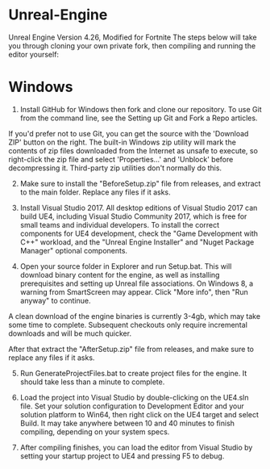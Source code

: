 # Unreal-Engine
 Unreal Engine Version 4.26, Modified for Fortnite
The steps below will take you through cloning your own private fork, then compiling and running the editor yourself:

# Windows

1. Install GitHub for Windows then fork and clone our repository. To use Git from the command line, see the Setting up Git and Fork a Repo articles.

If you'd prefer not to use Git, you can get the source with the 'Download ZIP' button on the right. The built-in Windows zip utility will mark the contents of zip files downloaded from the Internet as unsafe to execute, so right-click the zip file and select 'Properties...' and 'Unblock' before decompressing it. Third-party zip utilities don't normally do this.

2. Make sure to install the "BeforeSetup.zip" file from releases, and extract to the main folder. Replace any files if it asks.

3. Install Visual Studio 2017. All desktop editions of Visual Studio 2017 can build UE4, including Visual Studio Community 2017, which is free for small teams and individual developers. To install the correct components for UE4 development, check the "Game Development with C++" workload, and the "Unreal Engine Installer" and "Nuget Package Manager" optional components.

4. Open your source folder in Explorer and run Setup.bat. This will download binary content for the engine, as well as installing prerequisites and setting up Unreal file associations. On Windows 8, a warning from SmartScreen may appear. Click "More info", then "Run anyway" to continue.

A clean download of the engine binaries is currently 3-4gb, which may take some time to complete. Subsequent checkouts only require incremental downloads and will be much quicker.

After that extract the "AfterSetup.zip" file from releases, and make sure to replace any files if it asks.

5. Run GenerateProjectFiles.bat to create project files for the engine. It should take less than a minute to complete.

6. Load the project into Visual Studio by double-clicking on the UE4.sln file. Set your solution configuration to Development Editor and your solution platform to Win64, then right click on the UE4 target and select Build. It may take anywhere between 10 and 40 minutes to finish compiling, depending on your system specs.

7. After compiling finishes, you can load the editor from Visual Studio by setting your startup project to UE4 and pressing F5 to debug.

